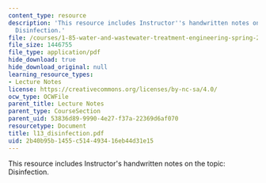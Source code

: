 ```yaml
---
content_type: resource
description: 'This resource includes Instructor''s handwritten notes on the topic:
  Disinfection.'
file: /courses/1-85-water-and-wastewater-treatment-engineering-spring-2006/2b40b95b1455c514493416eb44d31e15_l13_disinfection.pdf
file_size: 1446755
file_type: application/pdf
hide_download: true
hide_download_original: null
learning_resource_types:
- Lecture Notes
license: https://creativecommons.org/licenses/by-nc-sa/4.0/
ocw_type: OCWFile
parent_title: Lecture Notes
parent_type: CourseSection
parent_uid: 53836d89-9990-4e27-f37a-22369d6af070
resourcetype: Document
title: l13_disinfection.pdf
uid: 2b40b95b-1455-c514-4934-16eb44d31e15
---
```

This resource includes Instructor's handwritten notes on the topic: Disinfection.